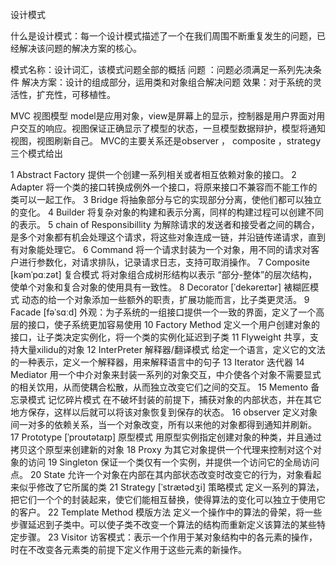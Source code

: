 设计模式

什么是设计模式：每一个设计模式描述了一个在我们周围不断重复发生的问题，已经解决该问题的解决方案的核心。

模式名称：设计词汇，该模式问题全部的概括
问题 ：问题必须满足一系列先决条件
解决方案：设计的组成部分，运用类和对象组合解决问题
效果：对于系统的灵活性，扩充性，可移植性。

MVC 视图模型
model是应用对象，view是屏幕上的显示，控制器是用户界面对用户交互的响应。视图保证正确显示了模型的状态，一旦模型数据辩护，模型将通知视图，视图刷新自己。
MVC的主要关系还是observer ， composite ，strategy 三个模式给出

1 Abstract Factory 提供一个创建一系列相关或者相互依赖对象的接口。
2 Adapter 将一个类的接口转换成例外一个接口，将原来接口不兼容而不能工作的类可以一起工作。
3 Bridge 将抽象部分与它的实现部分分离，使他们都可以独立的变化。
4 Builder 将复杂对象的构建和表示分离，同样的构建过程可以创建不同的表示。
5 chain of Responsibillity 为解除请求的发送者和接受者之间的耦合，是多个对象都有机会处理这个请求，将这些对象连成一链，并沿链传递请求，直到有对象能处理它。
6 Command  将一个请求封装为一个对象，用不同的请求对客户进行参数化，对请求排队，记录请求日志，支持可取消操作。
7 Composite [kəmˈpɑːzət]  复合模式 将对象组合成树形结构以表示 “部分-整体”的层次结构，使单个对象和复合对象的使用具有一致性。
8 Decorator [ˈdekəreɪtər] 裱糊匠模式 动态的给一个对象添加一些额外的职责，扩展功能而言，比子类更灵活。
9 Facade [fəˈsɑːd]  外观：为子系统的一组接口提供一个一致的界面，定义了一个高层的接口，使子系统更加容易使用
10 Factory Method 定义一个用户创建对象的接口，让子类决定实例化，将一个类的实例化延迟到子类
11 Flyweight 共享，支持大量xilidu的对象
12 InterPreter 解释器/翻译模式  给定一个语言，定义它的文法的一种表示，定义一个解释器，用来解释语言中的句子
13 Iterator 迭代器
14 Mediator 用一个中介对象来封装一系列的对象交互，中介使各个对象不需要显式的相关饮用，从而使耦合松散，从而独立改变它们之间的交互。
15 Memento 备忘录模式 记忆碎片模式 在不破坏封装的前提下，捕获对象的内部状态，并在其它地方保存，这样以后就可以将该对象恢复到保存的状态。
16 observer 定义对象间一对多的依赖关系，当一个对象改变，所有以来他的对象都得到通知并刷新。
17 Prototype [ˈproʊtətaɪp] 原型模式 用原型实例指定创建对象的种类，并且通过拷贝这个原型来创建新的对象
18 Proxy 为其它对象提供一个代理来控制对这个对象的访问
19 Singleton 保证一个类仅有一个实例，并提供一个访问它的全局访问点。
20 State  允许一个对象在内部在其内部状态改变时改变它的行为，对象看起来似乎修改了它所属的类
21 Strategy [ˈstrætədʒi] 策略模式 定义一系列的算法，把它们一个个的封装起来，使它们能相互替换，使得算法的变化可以独立于使用它的客户。
22 Template Method 模版方法 定义一个操作中的算法的骨架，将一些步骤延迟到子类中。可以使子类不改变一个算法的结构而重新定义该算法的某些特定步骤。
23 Visitor 访客模式：表示一个作用于某对象结构中的各元素的操作，时在不改变各元素类的前提下定义作用于这些元素的新操作。